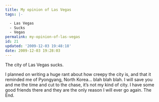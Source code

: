 ```yaml
---
title: My opinion of Las Vegas
tags: |-

  - Las Vegas
  - Sucks
  - Vegas
permalink: my-opinion-of-las-vegas
id: 21
updated: '2009-12-03 19:48:18'
date: 2009-12-03 19:28:03
---
```



The city of Las Vegas sucks.

I planned on writing a huge rant about how creepy the city is, and that it reminded me of Pyongyang, North Korea… blah blah blah. I will save you and me the time and cut to the chase, it’s not my kind of city. I have some good friends there and they are the only reason I will ever go again. The End.


